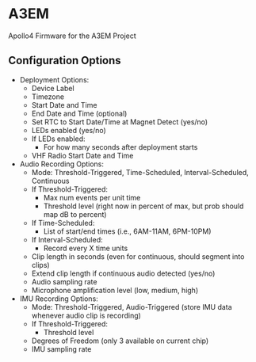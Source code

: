 # A3EM
Apollo4 Firmware for the A3EM Project


## Configuration Options

* Deployment Options:
    + Device Label
    + Timezone
    + Start Date and Time
    + End Date and Time (optional)
    + Set RTC to Start Date/Time at Magnet Detect (yes/no)
    + LEDs enabled (yes/no)
    + If LEDs enabled:
        - For how many seconds after deployment starts
    + VHF Radio Start Date and Time
* Audio Recording Options:
    + Mode: Threshold-Triggered, Time-Scheduled, Interval-Scheduled, Continuous
    + If Threshold-Triggered:
        - Max num events per unit time
        - Threshold level (right now in percent of max, but prob should map dB to percent)
    + If Time-Scheduled:
        - List of start/end times (i.e., 6AM-11AM, 6PM-10PM)
    + If Interval-Scheduled:
        - Record every X time units
    + Clip length in seconds (even for continuous, should segment into clips)
    + Extend clip length if continuous audio detected (yes/no)
    + Audio sampling rate
    + Microphone amplification level (low, medium, high)
* IMU Recording Options:
    + Mode: Threshold-Triggered, Audio-Triggered (store IMU data whenever audio clip is recording)
    + If Threshold-Triggered:
        - Threshold level
    + Degrees of Freedom (only 3 available on current chip)
    + IMU sampling rate
